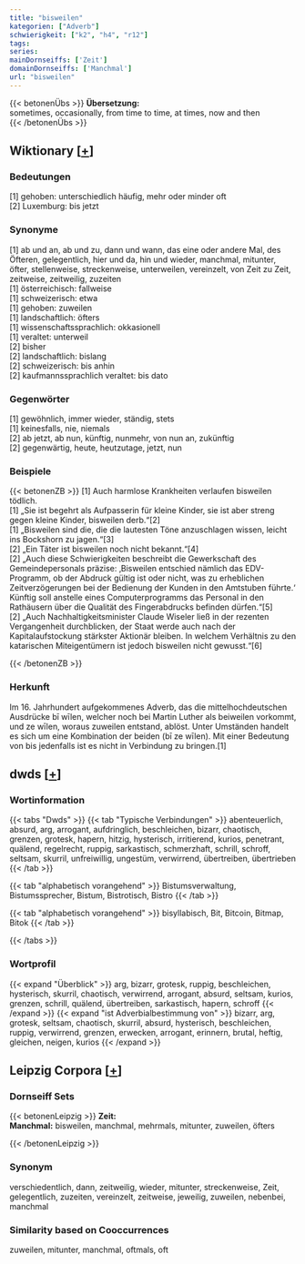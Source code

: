 ```yaml
---
title: "bisweilen"
kategorien: ["Adverb"]
schwierigkeit: ["k2", "h4", "r12"]
tags:
series:
mainDornseiffs: ['Zeit']
domainDornseiffs: ['Manchmal']
url: "bisweilen"
---
```


{{< betonenÜbs >}}
**Übersetzung:**  
sometimes, occasionally, from time to time, at times, now and then  
{{< /betonenÜbs >}}

## Wiktionary [[+](https://de.wiktionary.org/wiki/bisweilen)]

### Bedeutungen
[1] gehoben: unterschiedlich häufig, mehr oder minder oft  
[2] Luxemburg: bis jetzt  

### Synonyme
[1] ab und an, ab und zu, dann und wann, das eine oder andere Mal, des Öfteren, gelegentlich, hier und da, hin und wieder, manchmal, mitunter, öfter, stellenweise, streckenweise, unterweilen, vereinzelt, von Zeit zu Zeit, zeitweise, zeitweilig, zuzeiten  
[1] österreichisch: fallweise  
[1] schweizerisch: etwa  
[1] gehoben: zuweilen  
[1] landschaftlich: öfters  
[1] wissenschaftssprachlich: okkasionell  
[1] veraltet: unterweil  
[2] bisher  
[2] landschaftlich: bislang  
[2] schweizerisch: bis anhin  
[2] kaufmannssprachlich veraltet: bis dato  

### Gegenwörter
[1] gewöhnlich, immer wieder, ständig, stets  
[1] keinesfalls, nie, niemals  
[2] ab jetzt, ab nun, künftig, nunmehr, von nun an, zukünftig  
[2] gegenwärtig, heute, heutzutage, jetzt, nun  

### Beispiele
{{< betonenZB >}}
[1] Auch harmlose Krankheiten verlaufen bisweilen tödlich.  
[1] „Sie ist begehrt als Aufpasserin für kleine Kinder, sie ist aber streng gegen kleine Kinder, bisweilen derb.“[2]  
[1] „Bisweilen sind die, die die lautesten Töne anzuschlagen wissen, leicht ins Bockshorn zu jagen.“[3]  
[2] „Ein Täter ist bisweilen noch nicht bekannt.“[4]  
[2] „Auch diese Schwierigkeiten beschreibt die Gewerkschaft des Gemeindepersonals präzise: ‚Bisweilen entschied nämlich das EDV-Programm, ob der Abdruck gültig ist oder nicht, was zu erheblichen Zeitverzögerungen bei der Bedienung der Kunden in den Amtstuben führte.‘ Künftig soll anstelle eines Computerprogramms das Personal in den Rathäusern über die Qualität des Fingerabdrucks befinden dürfen.“[5]  
[2] „Auch Nachhaltigkeitsminister Claude Wiseler ließ in der rezenten Vergangenheit durchblicken, der Staat werde auch nach der Kapitalaufstockung stärkster Aktionär bleiben. In welchem Verhältnis zu den katarischen Miteigentümern ist jedoch bisweilen nicht gewusst.“[6]  

{{< /betonenZB >}}
### Herkunft
Im 16. Jahrhundert aufgekommenes Adverb, das die mittelhochdeutschen Ausdrücke bī wīlen, welcher noch bei Martin Luther als beiweilen vorkommt, und ze wīlen, woraus zuweilen entstand, ablöst. Unter Umständen handelt es sich um eine Kombination der beiden (bī ze wīlen). Mit einer Bedeutung von bis jedenfalls ist es nicht in Verbindung zu bringen.[1]  



## dwds [[+](https://www.dwds.de/wb/bisweilen)]

### Wortinformation
{{< tabs "Dwds" >}}
{{< tab "Typische Verbindungen" >}}
abenteuerlich, absurd, arg, arrogant, aufdringlich, beschleichen, bizarr, chaotisch, grenzen, grotesk, hapern, hitzig, hysterisch, irritierend, kurios, penetrant, quälend, regelrecht, ruppig, sarkastisch, schmerzhaft, schrill, schroff, seltsam, skurril, unfreiwillig, ungestüm, verwirrend, übertreiben, übertrieben
{{< /tab >}}

{{< tab "alphabetisch vorangehend" >}}
Bistumsverwaltung, Bistumssprecher, Bistum, Bistrotisch, Bistro
{{< /tab >}}

{{< tab "alphabetisch vorangehend" >}}
bisyllabisch, Bit, Bitcoin, Bitmap, Bitok
{{< /tab >}}

{{< /tabs >}}

### Wortprofil
{{< expand "Überblick" >}} arg, bizarr, grotesk, ruppig, beschleichen, hysterisch, skurril, chaotisch, verwirrend, arrogant, absurd, seltsam, kurios, grenzen, schrill, quälend, übertreiben, sarkastisch, hapern, schroff {{< /expand >}}
{{< expand "ist Adverbialbestimmung von" >}} bizarr, arg, grotesk, seltsam, chaotisch, skurril, absurd, hysterisch, beschleichen, ruppig, verwirrend, grenzen, erwecken, arrogant, erinnern, brutal, heftig, gleichen, neigen, kurios {{< /expand >}}

## Leipzig Corpora [[+](https://corpora.uni-leipzig.de/en/res?word=bisweilen&corpusId=deu_newscrawl-public_2018)]

### Dornseiff Sets
{{< betonenLeipzig >}}
**Zeit:**  
**Manchmal:** bisweilen, manchmal, mehrmals, mitunter, zuweilen, öfters  

{{< /betonenLeipzig >}}

### Synonym
verschiedentlich, dann, zeitweilig, wieder, mitunter, streckenweise, Zeit, gelegentlich, zuzeiten, vereinzelt, zeitweise, jeweilig, zuweilen, nebenbei, manchmal


### Similarity based on Cooccurrences
zuweilen, mitunter, manchmal, oftmals, oft

